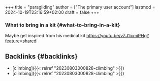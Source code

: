 +++
title = "paragliding"
author = ["The primary user account"]
lastmod = 2024-10-19T23:16:59+02:00
draft = false
+++

### What to bring in a kit {#what-to-bring-in-a-kit}

Maybe get inspired from his medical kit
<https://youtu.be/vZJ1icmiPHg?feature=shared>


## Backlinks {#backlinks}

-   [climbing]({{< relref "20230803000828-climbing" >}})
-   [climbing]({{< relref "20230803000828-climbing" >}})
